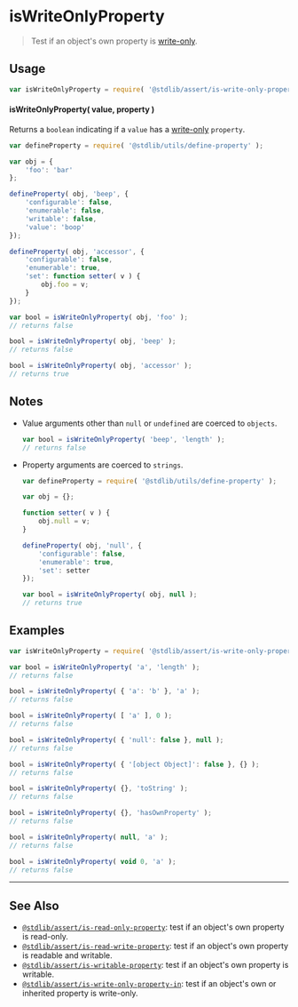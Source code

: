 <!--

@license Apache-2.0

Copyright (c) 2018 The Stdlib Authors.

Licensed under the Apache License, Version 2.0 (the "License");
you may not use this file except in compliance with the License.
You may obtain a copy of the License at

   http://www.apache.org/licenses/LICENSE-2.0

Unless required by applicable law or agreed to in writing, software
distributed under the License is distributed on an "AS IS" BASIS,
WITHOUT WARRANTIES OR CONDITIONS OF ANY KIND, either express or implied.
See the License for the specific language governing permissions and
limitations under the License.

-->

# isWriteOnlyProperty

> Test if an object's own property is [write-only][@stdlib/utils/define-write-only-accessor].

<section class="usage">

## Usage

```javascript
var isWriteOnlyProperty = require( '@stdlib/assert/is-write-only-property' );
```

#### isWriteOnlyProperty( value, property )

Returns a `boolean` indicating if a `value` has a [write-only][@stdlib/utils/define-write-only-accessor] `property`.

<!-- eslint-disable no-restricted-syntax -->

```javascript
var defineProperty = require( '@stdlib/utils/define-property' );

var obj = {
    'foo': 'bar'
};

defineProperty( obj, 'beep', {
    'configurable': false,
    'enumerable': false,
    'writable': false,
    'value': 'boop'
});

defineProperty( obj, 'accessor', {
    'configurable': false,
    'enumerable': true,
    'set': function setter( v ) {
        obj.foo = v;
    }
});

var bool = isWriteOnlyProperty( obj, 'foo' );
// returns false

bool = isWriteOnlyProperty( obj, 'beep' );
// returns false

bool = isWriteOnlyProperty( obj, 'accessor' );
// returns true
```

</section>

<!-- /.usage -->

<section class="notes">

## Notes

-   Value arguments other than `null` or `undefined` are coerced to `objects`.

    ```javascript
    var bool = isWriteOnlyProperty( 'beep', 'length' );
    // returns false
    ```

-   Property arguments are coerced to `strings`.

    ```javascript
    var defineProperty = require( '@stdlib/utils/define-property' );

    var obj = {};

    function setter( v ) {
        obj.null = v;
    }

    defineProperty( obj, 'null', {
        'configurable': false,
        'enumerable': true,
        'set': setter
    });

    var bool = isWriteOnlyProperty( obj, null );
    // returns true
    ```

</section>

<!-- /.notes -->

<section class="examples">

## Examples

<!-- eslint-disable object-curly-newline -->

<!-- eslint no-undef: "error" -->

```javascript
var isWriteOnlyProperty = require( '@stdlib/assert/is-write-only-property' );

var bool = isWriteOnlyProperty( 'a', 'length' );
// returns false

bool = isWriteOnlyProperty( { 'a': 'b' }, 'a' );
// returns false

bool = isWriteOnlyProperty( [ 'a' ], 0 );
// returns false

bool = isWriteOnlyProperty( { 'null': false }, null );
// returns false

bool = isWriteOnlyProperty( { '[object Object]': false }, {} );
// returns false

bool = isWriteOnlyProperty( {}, 'toString' );
// returns false

bool = isWriteOnlyProperty( {}, 'hasOwnProperty' );
// returns false

bool = isWriteOnlyProperty( null, 'a' );
// returns false

bool = isWriteOnlyProperty( void 0, 'a' );
// returns false
```

</section>

<!-- /.examples -->

<!-- Section for related `stdlib` packages. Do not manually edit this section, as it is automatically populated. -->

<section class="related">

* * *

## See Also

-   <span class="package-name">[`@stdlib/assert/is-read-only-property`][@stdlib/assert/is-read-only-property]</span><span class="delimiter">: </span><span class="description">test if an object's own property is read-only.</span>
-   <span class="package-name">[`@stdlib/assert/is-read-write-property`][@stdlib/assert/is-read-write-property]</span><span class="delimiter">: </span><span class="description">test if an object's own property is readable and writable.</span>
-   <span class="package-name">[`@stdlib/assert/is-writable-property`][@stdlib/assert/is-writable-property]</span><span class="delimiter">: </span><span class="description">test if an object's own property is writable.</span>
-   <span class="package-name">[`@stdlib/assert/is-write-only-property-in`][@stdlib/assert/is-write-only-property-in]</span><span class="delimiter">: </span><span class="description">test if an object's own or inherited property is write-only.</span>

</section>

<!-- /.related -->

<!-- Section for all links. Make sure to keep an empty line after the `section` element and another before the `/section` close. -->

<section class="links">

[@stdlib/utils/define-write-only-accessor]: https://github.com/stdlib-js/stdlib/tree/develop/lib/node_modules/%40stdlib/utils/define-write-only-accessor

<!-- <related-links> -->

[@stdlib/assert/is-read-only-property]: https://github.com/stdlib-js/stdlib/tree/develop/lib/node_modules/%40stdlib/assert/is-read-only-property

[@stdlib/assert/is-read-write-property]: https://github.com/stdlib-js/stdlib/tree/develop/lib/node_modules/%40stdlib/assert/is-read-write-property

[@stdlib/assert/is-writable-property]: https://github.com/stdlib-js/stdlib/tree/develop/lib/node_modules/%40stdlib/assert/is-writable-property

[@stdlib/assert/is-write-only-property-in]: https://github.com/stdlib-js/stdlib/tree/develop/lib/node_modules/%40stdlib/assert/is-write-only-property-in

<!-- </related-links> -->

</section>

<!-- /.links -->
